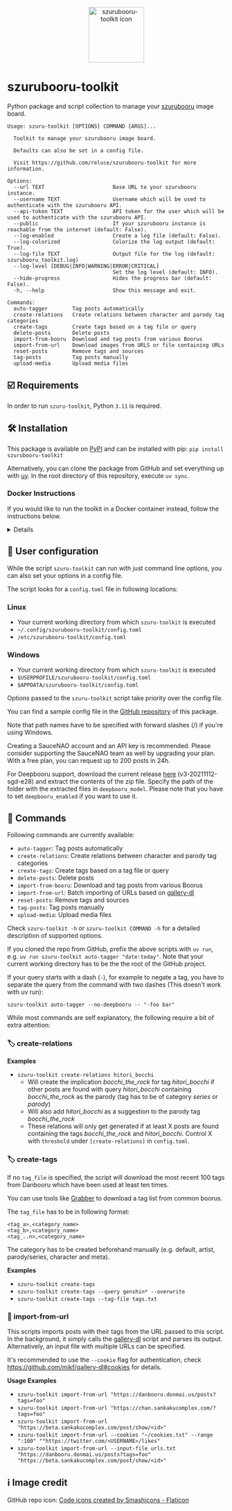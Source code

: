 <p align="center">
<img src="https://cdn-icons-png.flaticon.com/512/2581/2581053.png"
  alt="szurubooru-toolkit icon"
  width="128" height="128">
</p>

# szurubooru-toolkit
Python package and script collection to manage your [szurubooru](https://github.com/rr-/szurubooru) image board.
```
Usage: szuru-toolkit [OPTIONS] COMMAND [ARGS]...

  Toolkit to manage your szurubooru image board.

  Defaults can also be set in a config file.

  Visit https://github.com/reluce/szurubooru-toolkit for more information.

Options:
  --url TEXT                      Base URL to your szurubooru instance.
  --username TEXT                 Username which will be used to authenticate with the szurubooru API.
  --api-token TEXT                API token for the user which will be used to authenticate with the szurubooru API.
  --public                        If your szurubooru instance is reachable from the internet (default: False).
  --log-enabled                   Create a log file (default: False).
  --log-colorized                 Colorize the log output (default: True).
  --log-file TEXT                 Output file for the log (default: szurubooru_toolkit.log)
  --log-level [DEBUG|INFO|WARNING|ERROR|CRITICAL]
                                  Set the log level (default: INFO).
  --hide-progress                 Hides the progress bar (default: False).
  -h, --help                      Show this message and exit.

Commands:
  auto-tagger        Tag posts automatically
  create-relations   Create relations between character and parody tag categories
  create-tags        Create tags based on a tag file or query
  delete-posts       Delete posts
  import-from-booru  Download and tag posts from various Boorus
  import-from-url    Download images from URLS or file containing URLs
  reset-posts        Remove tags and sources
  tag-posts          Tag posts manually
  upload-media       Upload media files
```
## :ballot_box_with_check: Requirements
In order to run `szuru-toolkit`, Python `3.11` is required.

## :hammer_and_wrench: Installation
This package is available on [PyPI](https://pypi.org/project/szurubooru-toolkit/) and can be installed with pip:
`pip install szurubooru-toolkit`

Alternatively, you can clone the package from GitHub and set everything up with [uv](https://docs.astral.sh/uv/). In the root directory of this repository, execute `uv sync`.

### Docker Instructions
If you would like to run the toolkit in a Docker container instead, follow the
instructions below.
<details>
1. Copy `docker-compose.yml` to the location where you want to run the toolkit.

1. Copy `config_sample.toml` to the same location, renaming to `config.toml` and
replacing with your configuration.

1. Copy `crontab_sample` to the same location, renaming to `crontab` and adding
   the commands you would like to run regularly. An example command is provided
   in `crontab_sample`.

1. Make sure to set the `src_path` option in `config.toml` to use
   `/szurubooru-toolkit/upload_src`. If you're using a different directory than
   `upload_src`, you may need to update the `docker-compose.yml` binding to be
   something like `./uploads:/szurubooru-toolkit/uploads`, and set
   `/szurubooru-toolkit/uploads` as the `src_path` option instead.

1. Create the folder `tmp` in the same location.

1. If you would like to use deepbooru or tag files, create `misc/deepbooru`
   and/or `misc/tags` in the same location and follow the instructions linked
   below

1. Run `touch szurubooru_toolkit.log` in the same location to create a file for
   the log. You may need to set the log location to
   `/szurubooru-toolkit/szurubooru_toolkit.log` in `config.toml`

1. Use `docker-compose up` or `docker-compose up -d` to start the container, or
   start the container in the background, respectively. You can use
   `docker-compose logs` or `docker-compose logs -f` to inspect the container
   output, which will include szuru toolkit's output if you append your cron
   jobs with `>/proc/1/fd/1 2>&1` like in the example job.

1. If you just want to run a one-time command, leave the `crontab` file blank
   and start the container with `docker-compose up -d`, taking note of the
   `container_name` option in `docker-compose.yml`. Then, you can run commands
   inside of the running container like this: `docker exec -it container_name
   uv run szuru-toolkit auto-tagger`, replacing `container_name` with the container name.

1. If you would like the container to run a one-time command and then quit with
   `docker-compose.yml`, add a `command` configuration [like
   this](https://docs.docker.com/compose/compose-file/compose-file-v3/#command).
</details>

## :memo: User configuration
While the script `szuru-toolkit` can run with just command line options, you can also set your options in a config file.

The script looks for a `config.toml` file in following locations:

### Linux
* Your current working directory from which `szuru-toolkit` is executed
* `~/.config/szurubooru-toolkit/config.toml`
* `/etc/szurubooru-toolkit/config.toml`

### Windows
* Your current working directory from which `szuru-toolkit` is executed
* `$USERPROFILE/szurubooru-toolkit/config.toml`
* `$APPDATA/szurubooru-toolkit/config.toml`

Options passed to the `szuru-toolkit` script take priority over the config file.

You can find a sample config file in the [GitHub repository](https://github.com/reluce/szurubooru-toolkit) of this package.

Note that path names have to be specified with forward slashes (/) if you're using Windows.

Creating a SauceNAO account and an API key is recommended.
Please consider supporting the SauceNAO team as well by upgrading your plan.
With a free plan, you can request up to 200 posts in 24h.

For Deepbooru support, download the current release [here](https://github.com/KichangKim/DeepDanbooru/releases/tag/v3-20211112-sgd-e28) (v3-20211112-sgd-e28) and extract the contents of the zip file. Specify the path of the folder with the extracted files in `deepbooru_model`.
Please note that you have to set `deepbooru_enabled` if you want to use it.

## :page_with_curl: Commands
Following commands are currently available:

* `auto-tagger`: Tag posts automatically
* `create-relations`: Create relations between character and parody tag categories
* `create-tags`: Create tags based on a tag file or query
* `delete-posts`: Delete posts
* `import-from-booru`: Download and tag posts from various Boorus
* `import-from-url`: Batch importing of URLs based on [gallery-dl](https://github.com/mikf/gallery-dl)
* `reset-posts`: Remove tags and sources
* `tag-posts`: Tag posts manually
* `upload-media`: Upload media files

Check `szuru-toolkit -h` or `szuru-toolkit COMMAND -h` for a detailed description of supported options.

If you cloned the repo from GitHub, prefix the above scripts with `uv run`, e.g. `uv run szuru-toolkit auto-tagger "date:today"`. Note that your current working directory has to be the the root of the GitHub project.

If your query starts with a dash (`-`), for example to negate a tag, you have to separate the query from the command with two dashes (This doesn't work with uv run):

`szuru-toolkit auto-tagger --no-deepbooru -- "-foo bar"`

While most commands are self explanatory, the following require a bit of extra attention:

### :label: create-relations
__Examples__
* `szuru-toolkit create-relations hitori_bocchi`
  * Will create the implication _bocchi_the_rock_ for tag _hitori_bocchi_ if other posts are found with query _hitori_bocchi_ containing _bocchi_the_rock_ as the parody (tag has to be of category _series_ or _parody_)
  * Will also add _hitori_bocchi_ as a suggestion to the parody tag _bocchi_the_rock_
  * These relations will only get generated if at least X posts are found containing the tags _bocchi_the_rock_ and _hitori_bocchi_. Control X with `threshold` under `[create-relations]` in `config.toml`.

### :label: create-tags
If no `tag_file` is specified, the script will download the most recent 100 tags from Danbooru which have been used at least ten times.

You can use tools like [Grabber](https://github.com/Bionus/imgbrd-grabber) to download a tag list from common boorus.

The `tag_file` has to be in following format:

```
<tag_a>,<category_name>
<tag_b>,<category_name>
<tag_..n>,<category_name>
```

The category has to be created beforehand manually (e.g. default, artist, parody/series, character and meta).

__Examples__
* `szuru-toolkit create-tags`
* `szuru-toolkit create-tags --query genshin* --overwrite`
* `szuru-toolkit create-tags --tag-file tags.txt`

### :link:	import-from-url
This scripts imports posts with their tags from the URL passed to this script.
In the background, it simply calls the [gallery-dl](https://github.com/mikf/gallery-dl) script and parses its output.
Alternatively, an input file with multiple URLs can be specified.

It's recommended to use the `--cookie` flag for authentication, check https://github.com/mikf/gallery-dl#cookies for details.

__Usage__
__Examples__
* `szuru-toolkit import-from-url "https://danbooru.donmai.us/posts?tags=foo"`
* `szuru-toolkit import-from-url "https://chan.sankakucomplex.com/?tags=foo"`
* `szuru-toolkit import-from-url "https://beta.sankakucomplex.com/post/show/<id>"`
* `szuru-toolkit import-from-url --cookies "~/cookies.txt" --range ":100" ""https://twitter.com/<USERNAME>/likes"`
* `szuru-toolkit import-from-url --input-file urls.txt "https://danbooru.donmai.us/posts?tags=foo" "https://beta.sankakucomplex.com/post/show/<id>"`

## :information_source:	Image credit
GitHub repo icon: <a href="https://www.flaticon.com/free-icons/code" title="code icons">Code icons created by Smashicons - Flaticon</a>
